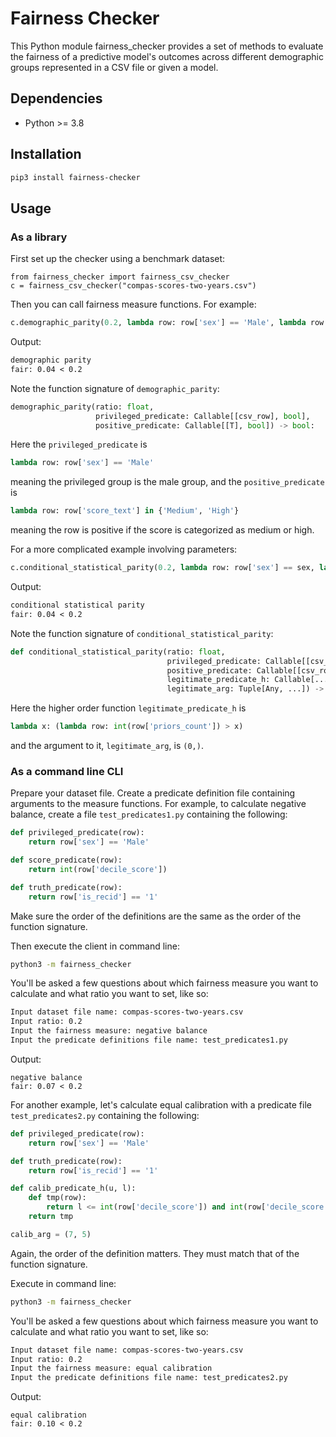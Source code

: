 # Fairness Checker

This Python module fairness_checker provides a set of methods to evaluate the fairness of a predictive model's outcomes across different demographic groups represented in a CSV file or given a model.

## Dependencies

* Python >= 3.8

## Installation

```bash
pip3 install fairness-checker
```

## Usage

### As a library

First set up the checker using a benchmark dataset:

```python3
from fairness_checker import fairness_csv_checker
c = fairness_csv_checker("compas-scores-two-years.csv")
```

Then you can call fairness measure functions. For example:

```python
c.demographic_parity(0.2, lambda row: row['sex'] == 'Male', lambda row: row['score_text'] in {'Medium', 'High'})
```

Output:

```txt
demographic parity
fair: 0.04 < 0.2
```

Note the function signature of `demographic_parity`:
```python
demographic_parity(ratio: float,
                   privileged_predicate: Callable[[csv_row], bool],
                   positive_predicate: Callable[[T], bool]) -> bool:
```

Here the `privileged_predicate` is

```python
lambda row: row['sex'] == 'Male'
```

meaning the privileged group is the male group, and the `positive_predicate` is

```python
lambda row: row['score_text'] in {'Medium', 'High'}
```

meaning the row is positive if the score is categorized as medium or high.

For a more complicated example involving parameters:

```python
c.conditional_statistical_parity(0.2, lambda row: row['sex'] == sex, lambda row: row['score_text'] in {'Medium', 'High'}, lambda x: (lambda row: int(row['priors_count']) > x), (0,))
```

Output:
```txt
conditional statistical parity
fair: 0.04 < 0.2
```

Note the function signature of `conditional_statistical_parity`:
```python
def conditional_statistical_parity(ratio: float,
                                   privileged_predicate: Callable[[csv_row], bool],
                                   positive_predicate: Callable[[csv_row], bool],
                                   legitimate_predicate_h: Callable[..., Callable[[csv_row], bool]],
                                   legitimate_arg: Tuple[Any, ...]) -> bool:
```

Here the higher order function `legitimate_predicate_h` is

```python
lambda x: (lambda row: int(row['priors_count']) > x)
```

and the argument to it, `legitimate_arg`, is `(0,)`.

### As a command line CLI

Prepare your dataset file. Create a predicate definition file containing arguments to the measure functions. For example, to calculate negative balance, create a file `test_predicates1.py` containing the following:

```python
def privileged_predicate(row):
    return row['sex'] == 'Male'

def score_predicate(row):
    return int(row['decile_score'])

def truth_predicate(row):
    return row['is_recid'] == '1'
```

Make sure the order of the definitions are the same as the order of the function signature.

Then execute the client in command line:

```bash
python3 -m fairness_checker
```

You'll be asked a few questions about which fairness measure you want to calculate and what ratio you want to set, like so:

```txt
Input dataset file name: compas-scores-two-years.csv
Input ratio: 0.2
Input the fairness measure: negative balance
Input the predicate definitions file name: test_predicates1.py
```

Output:

```
negative balance
fair: 0.07 < 0.2
```

For another example, let's calculate equal calibration with a predicate file `test_predicates2.py` containing the following:

```python
def privileged_predicate(row):
    return row['sex'] == 'Male'

def truth_predicate(row):
    return row['is_recid'] == '1'

def calib_predicate_h(u, l):
    def tmp(row):
        return l <= int(row['decile_score']) and int(row['decile_score']) <= u
    return tmp

calib_arg = (7, 5)
```

Again, the order of the definition matters. They must match that of the function signature.

Execute in command line:

```bash
python3 -m fairness_checker
```

You'll be asked a few questions about which fairness measure you want to calculate and what ratio you want to set, like so:

```txt
Input dataset file name: compas-scores-two-years.csv
Input ratio: 0.2
Input the fairness measure: equal calibration
Input the predicate definitions file name: test_predicates2.py
```

Output:

```
equal calibration
fair: 0.10 < 0.2
```
